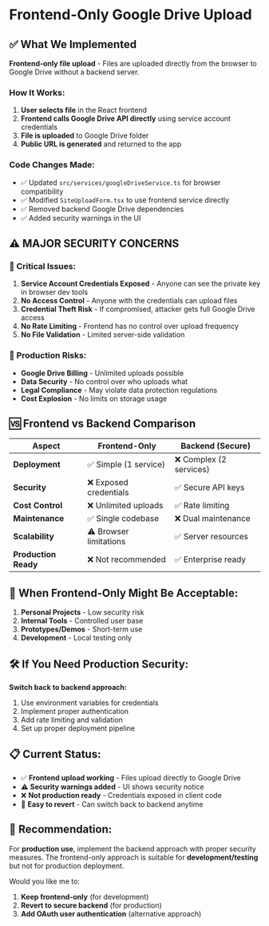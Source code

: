 # Frontend-Only Google Drive Upload

## ✅ **What We Implemented**

**Frontend-only file upload** - Files are uploaded directly from the browser to Google Drive without a backend server.

### **How It Works:**
1. **User selects file** in the React frontend
2. **Frontend calls Google Drive API directly** using service account credentials
3. **File is uploaded** to Google Drive folder
4. **Public URL is generated** and returned to the app

### **Code Changes Made:**
- ✅ Updated `src/services/googleDriveService.ts` for browser compatibility
- ✅ Modified `SiteUploadForm.tsx` to use frontend service directly
- ✅ Removed backend Google Drive dependencies
- ✅ Added security warnings in the UI

## ⚠️ **MAJOR SECURITY CONCERNS**

### **🔴 Critical Issues:**
1. **Service Account Credentials Exposed** - Anyone can see the private key in browser dev tools
2. **No Access Control** - Anyone with the credentials can upload files
3. **Credential Theft Risk** - If compromised, attacker gets full Google Drive access
4. **No Rate Limiting** - Frontend has no control over upload frequency
5. **No File Validation** - Limited server-side validation

### **🔴 Production Risks:**
- **Google Drive Billing** - Unlimited uploads possible
- **Data Security** - No control over who uploads what
- **Legal Compliance** - May violate data protection regulations
- **Cost Explosion** - No limits on storage usage

## 🆚 **Frontend vs Backend Comparison**

| Aspect | Frontend-Only | Backend (Secure) |
|--------|---------------|------------------|
| **Deployment** | ✅ Simple (1 service) | ❌ Complex (2 services) |
| **Security** | ❌ Exposed credentials | ✅ Secure API keys |
| **Cost Control** | ❌ Unlimited uploads | ✅ Rate limiting |
| **Maintenance** | ✅ Single codebase | ❌ Dual maintenance |
| **Scalability** | ⚠️ Browser limitations | ✅ Server resources |
| **Production Ready** | ❌ Not recommended | ✅ Enterprise ready |

## 🚀 **When Frontend-Only Might Be Acceptable:**

1. **Personal Projects** - Low security risk
2. **Internal Tools** - Controlled user base
3. **Prototypes/Demos** - Short-term use
4. **Development** - Local testing only

## 🛠️ **If You Need Production Security:**

**Switch back to backend approach:**
1. Use environment variables for credentials
2. Implement proper authentication
3. Add rate limiting and validation
4. Set up proper deployment pipeline

## 📋 **Current Status:**

- ✅ **Frontend upload working** - Files upload directly to Google Drive
- ⚠️ **Security warnings added** - UI shows security notice
- ❌ **Not production ready** - Credentials exposed in client code
- 🔄 **Easy to revert** - Can switch back to backend anytime

## 🎯 **Recommendation:**

For **production use**, implement the backend approach with proper security measures. The frontend-only approach is suitable for **development/testing** but not for production deployment.

Would you like me to:
1. **Keep frontend-only** (for development)
2. **Revert to secure backend** (for production)
3. **Add OAuth user authentication** (alternative approach)
